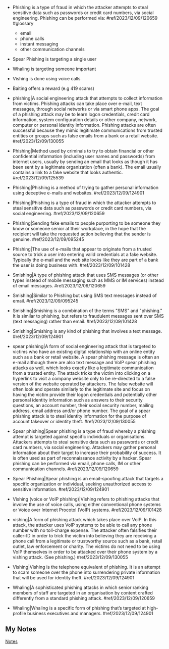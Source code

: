 - Phishing is a type of fraud in which the attacker attempts to steal sensitive data such as passwords or credit card numbers, via social engineering. Phishing can be performed via: #ref/2023/12/09/120659 #glossary
	- email
	- phone calls
	- instant messaging
	- other communication channels

- Spear Phishing is targeting a single user
- Whaling is targeting someone important
- Vishing is done using voice calls
- Baiting offers a reward (e.g 419 scams)
- phishing|A social engineering attack that attempts to collect information from victims. Phishing attacks can take place over e-mail, text messages, through social networks or via smart phone apps. The goal of a phishing attack may be to learn logon credentials, credit card information, system configuration details or other company, network, computer or personal identity information. Phishing attacks are often successful because they mimic legitimate communications from trusted entities or groups such as false emails from a bank or a retail website. #ref/2023/12/09/130055
- Phishing|Method used by criminals to try to obtain financial or other confidential information (including user names and passwords) from internet users, usually by sending an email that looks as though it has been sent by a legitimate organization (often a bank). The email usually contains a link to a fake website that looks authentic. #ref/2023/12/09/125539
- Phishing|Phishing is a method of trying to gather personal information using deceptive e-mails and websites. #ref/2023/12/09/124901
- Phishing|Phishing is a type of fraud in which the attacker attempts to steal sensitive data such as passwords or credit card numbers, via social engineering. #ref/2023/12/09/120659
- Phishing|Sending fake emails to people purporting to be someone they know or someone senior at their workplace, in the hope that the recipient will take the requested action believing that the sender is genuine. #ref/2023/12/09/095245
- Phishing|The use of e-mails that appear to originate from a trusted source to trick a user into entering valid credentials at a fake website. Typically the e-mail and the web site looks like they are part of a bank the user is doing business with. #ref/2023/12/09/101428
- Smishing|A type of phishing attack that uses SMS messages (or other types instead of mobile messaging such as MMS or IM services) instead of email messages. #ref/2023/12/09/120659
- Smishing|Similar to Phishing but using SMS text messages instead of email. #ref/2023/12/09/095245
- Smishing|Smishing is a combination of the terms "SMS" and "phishing." It is similar to phishing, but refers to fraudulent messages sent over SMS (text messaging) rather than email. #ref/2023/12/09/101428
- Smishing|Smishing is any kind of phishing that involves a text message. #ref/2023/12/09/124901
- spear phishing|A form of social engineering attack that is targeted to victims who have an existing digital relationship with an online entity such as a bank or retail website. A spear phishing message is often an e-mail although there are also text message and VoIP spear phishing attacks as well, which looks exactly like a legitimate communication from a trusted entity. The attack tricks the victim into clicking on a hyperlink to visit a company website only to be re-directed to a false version of the website operated by attackers. The false website will often look and operate similarly to the legitimate site and focus on having the victim provide their logon credentials and potentially other personal identity information such as answers to their security questions, an account number, their social security number, mailing address, email address and/or phone number. The goal of a spear phishing attack is to steal identity information for the purpose of account takeover or identity theft. #ref/2023/12/09/130055
- Spear phishing|Spear phishing is a type of fraud whereby a phishing attempt is targeted against specific individuals or organisations. Attackers attempts to steal sensitive data such as passwords or credit card numbers, via social engineering. Attackers may gather personal information about their target to increase their probability of success. It is often used as part of reconnaissance activity by a hacker. Spear phishing can be performed via email, phone calls, IM or other communication channels. #ref/2023/12/09/120659
- Spear Phishing|Spear phishing is an email-spoofing attack that targets a specific organization or individual, seeking unauthorized access to sensitive information. #ref/2023/12/09/124901
- Vishing (voice or VoIP phishing)|Vishing refers to phishing attacks that involve the use of voice calls, using either conventional phone systems or Voice over Internet Procotol (VoIP) systems. #ref/2023/12/09/101428
- vishing|A form of phishing attack which takes place over VoIP. In this attack, the attacker uses VoIP systems to be able to call any phone number with no toll-charge expense. The attacker often falsifies their caller-ID in order to trick the victim into believing they are receiving a phone call from a legitimate or trustworthy source such as a bank, retail outlet, law enforcement or charity. The victims do not need to be using VoIP themselves in order to be attacked over their phone system by a vishing attack. (See phishing.) #ref/2023/12/09/130055
- Vishing|Vishing is the telephone equivalent of phishing. It is an attempt to scam someone over the phone into surrendering private information that will be used for identity theft. #ref/2023/12/09/124901
- Whaling|A sophisticated phishing attacks in which senior ranking members of staff are targeted in an organisation by content crafted differently from a standard phishing attack. #ref/2023/12/09/120659
- Whaling|Whaling is a specific form of phishing that’s targeted at high-profile business executives and managers. #ref/2023/12/09/124901
## My Notes
[Notes](mynotes/phishing-notes.md)
